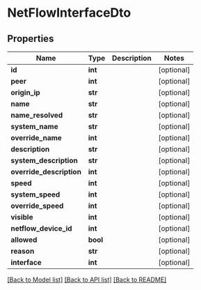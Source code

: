 # NetFlowInterfaceDto

## Properties
Name | Type | Description | Notes
------------ | ------------- | ------------- | -------------
**id** | **int** |  | [optional] 
**peer** | **int** |  | [optional] 
**origin_ip** | **str** |  | [optional] 
**name** | **str** |  | [optional] 
**name_resolved** | **str** |  | [optional] 
**system_name** | **str** |  | [optional] 
**override_name** | **int** |  | [optional] 
**description** | **str** |  | [optional] 
**system_description** | **str** |  | [optional] 
**override_description** | **int** |  | [optional] 
**speed** | **int** |  | [optional] 
**system_speed** | **int** |  | [optional] 
**override_speed** | **int** |  | [optional] 
**visible** | **int** |  | [optional] 
**netflow_device_id** | **int** |  | [optional] 
**allowed** | **bool** |  | [optional] 
**reason** | **str** |  | [optional] 
**interface** | **int** |  | [optional] 

[[Back to Model list]](../README.md#documentation-for-models) [[Back to API list]](../README.md#documentation-for-api-endpoints) [[Back to README]](../README.md)

